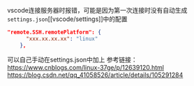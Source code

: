vscode连接服务器时报错，可能是因为第一次连接时没有自动生成`settings.json`[[vscode/settings]]中的配置
```json
"remote.SSH.remotePlatform": {
      "xxx.xx.xx.xx": "linux"
    },
```
可以自己手动在settings.json中加上
参考链接：https://www.cnblogs.com/linux-37ge/p/12639120.html
https://blog.csdn.net/qq_41058526/article/details/105291284